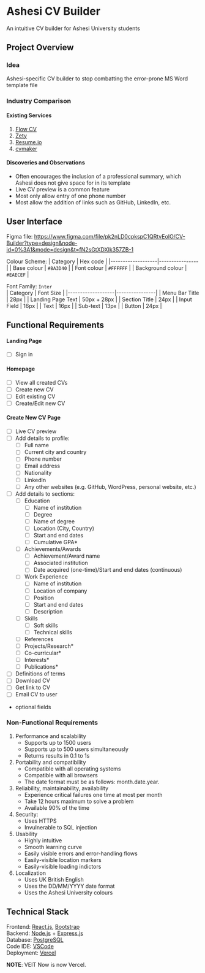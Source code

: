 # Ashesi CV Builder
An intuitive CV builder for Ashesi University students

## Project Overview
### Idea
Ashesi-specific CV builder to stop combatting the error-prone MS Word template file

### Industry Comparison
#### Existing Services
1. [Flow CV](https://flowcv.com/)
2. [Zety](https://zety.com/)
3. [Resume.io](https://resume.io/)
4. [cvmaker](https://cvmkr.com/)

#### Discoveries and Observations
* Often encourages the inclusion of a professional summary, which Ashesi does not give space for in its template
* Live CV preview is a common feature
* Most only allow entry of one phone number
* Most allow the addition of links such as GitHub, LinkedIn, etc. 

## User Interface
Figma file: https://www.figma.com/file/pk2nLD0cpkspC1QRtvEoIO/CV-Builder?type=design&node-id=0%3A1&mode=design&t=fN2sGtXDXIk357ZB-1

Colour Scheme: 
| Category          | Hex code       |
|-------------------|----------------|
| Base colour       | `#8A3D40`      |
| Font colour       | `#FFFFFF`      |
| Background colour | `#EAECEF`      |

Font Family: `Inter` <br>
| Category          | Font Size      |
|-------------------|----------------|
| Menu Bar Title    | 28px           |
| Landing Page Text | 50px + 28px    |
| Section Title     | 24px           |
| Input Field       | 16px           |
| Text              | 16px           |
| Sub-text          | 13px           |
| Button            | 24px           |

## Functional Requirements

#### Landing Page
- [ ] Sign in

#### Homepage
- [ ] View all created CVs
- [ ] Create new CV
- [ ] Edit existing CV
- [ ] Create/Edit new CV

#### Create New CV Page
- [ ] Live CV preview 
- [ ] Add details to profile:
  - [ ] Full name
  - [ ] Current city and country
  - [ ] Phone number
  - [ ] Email address
  - [ ] Nationality
  - [ ] LinkedIn
  - [ ] Any other websites (e.g. GitHub, WordPress, personal website, etc.)
- [ ] Add details to sections:
  - [ ] Education
    - [ ] Name of institution
    - [ ] Degree
    - [ ] Name of degree
    - [ ] Location (City, Country)
    - [ ] Start and end dates
    - [ ] Cumulative GPA*
  - [ ] Achievements/Awards
    - [ ] Achievement/Award name
    - [ ] Associated institution
    - [ ] Date acquired (one-time)/Start and end dates (continuous)
  - [ ] Work Experience
    - [ ] Name of institution
    - [ ] Location of company
    - [ ] Position
    - [ ] Start and end dates
    - [ ] Description
  - [ ] Skills
    - [ ] Soft skills
    - [ ] Technical skills
  - [ ] References
  - [ ] Projects/Research*
  - [ ] Co-curricular*
  - [ ] Interests*
  - [ ] Publications*
- [ ] Definitions of terms
- [ ] Download CV
- [ ] Get link to CV
- [ ] Email CV to user
* optional fields

### Non-Functional Requirements
1. Performance and scalability
   * Supports up to 1500 users
   * Supports up to 500 users simultaneously
   * Returns results in 0.1 to 1s
2. Portability and compatibility
   * Compatible with all operating systems
   * Compatible with all browsers
   * The date format must be as follows: month.date.year.
3. Reliability, maintainability, availability
   * Experience critical failures one time at most per month
   * Take 12 hours maximum to solve a problem
   * Available 90% of the time
4. Security:
   * Uses HTTPS
   * Invulnerable to SQL injection
5. Usability
   * Highly intuitive
   * Smooth learning curve
   * Easily visible errors and error-handling flows
   * Easily-visible location markers
   * Easily-visible loading indictors
6. Localization
   * Uses UK British English
   * Uses the DD/MM/YYYY date format
   * Uses the Ashesi University colours

## Technical Stack
Frontend: [React.js](https://react.dev/), [Bootstrap](https://getbootstrap.com/) <br>
Backend: [Node.js](https://nodejs.org/en) + [Express.js](https://expressjs.com/) <br>
Database: [PostgreSQL](https://www.postgresql.org/) <br>
Code IDE: [VSCode](https://code.visualstudio.com/) <br>
Deployment: [Vercel](https://vercel.com/) <br>

**NOTE**: VEIT Now is now Vercel.
